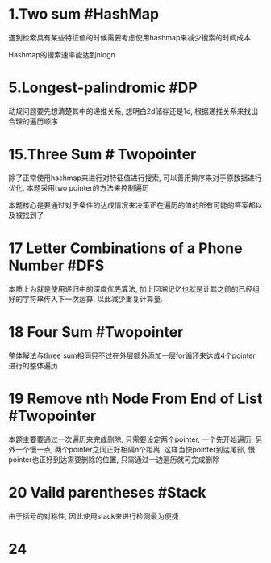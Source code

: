 # 1.Two sum #HashMap
遇到检索具有某些特征值的时候需要考虑使用hashmap来减少搜索的时间成本

Hashmap的搜索速率能达到nlogn

# 5.Longest-palindromic #DP
动规问题要先想清楚其中的递推关系, 想明白2d储存还是1d, 根据递推关系来找出合理的遍历顺序

# 15.Three Sum # Twopointer

除了正常使用hashmap来进行对特征值进行搜索, 可以善用排序来对于原数据进行优化, 本题采用two pointer的方法来控制遍历

本题核心是要通过对于条件的达成情况来决策正在遍历的值的所有可能的答案都以及被找到了

# 17 Letter Combinations of a Phone Number #DFS

本质上为就是使用递归中的深度优先算法, 加上回溯记忆也就是让其之前的已经组好的字符串传入下一次运算, 以此减少重复计算量.

# 18 Four Sum #Twopointer

整体解法与three sum相同只不过在外层额外添加一层for循环来达成4个pointer进行的整体遍历

# 19 Remove nth Node From End of List #Twopointer

本题主要要通过一次遍历来完成删除, 只需要设定两个pointer, 一个先开始遍历, 另外一个慢一点, 两个pointer之间正好相隔n个距离, 这样当快pointer到达尾部, 慢pointer也正好到达需要删除的位置, 只需通过一边遍历就可完成删除

# 20 Vaild parentheses #Stack

由于括号的对称性, 因此使用stack来进行检测最为便捷

# 24

